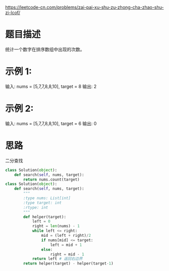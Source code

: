 https://leetcode-cn.com/problems/zai-pai-xu-shu-zu-zhong-cha-zhao-shu-zi-lcof/
# 题目描述
统计一个数字在排序数组中出现的次数。

# 示例 1:
输入: nums = [5,7,7,8,8,10], target = 8
输出: 2

# 示例 2:
输入: nums = [5,7,7,8,8,10], target = 6
输出: 0

# 思路
二分查找

```python
class Solution(object):
    def search(self, nums, target):
        return nums.count(target)
class Solution(object):
    def search(self, nums, target):
        """
        :type nums: List[int]
        :type target: int
        :rtype: int
        """
        def helper(target):
            left = 0
            right = len(nums) - 1
            while left <= right:
                mid = (left + right)/2
                if nums[mid] <= target:
                    left = mid + 1
                else:
                    right = mid - 1
            return left # 返回右边界
        return helper(target) - helper(target-1)
```